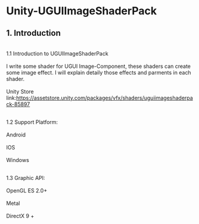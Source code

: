 # Unity-UGUIImageShaderPack

## 1. Introduction

<br> 1.1 Introduction to UGUIImageShaderPack </br>
<br> I write some shader for UGUI Image-Component, these shaders can create some image effect. I will explain detaily those effects and parments in each shader. </br>
<br> Unity Store link:https://assetstore.unity.com/packages/vfx/shaders/uguiimageshaderpack-85897 </br>

<br>1.2 Support Platform:</br>
<br>    Android</br>
<br>    IOS</br>
<br>    Windows</br>

<br>1.3 Graphic API:</br>
<br>    OpenGL ES 2.0+</br>
<br>    Metal</br>
<br>    DirectX 9 +</br>


